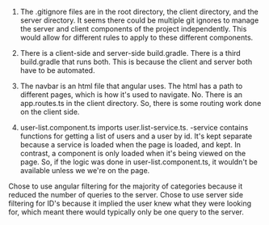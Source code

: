 1. The .gitignore files are in the root directory, the client directory, and the server directory.
It seems there could be multiple git ignores to manage the server and client components of the project independently.
This would allow for different rules to apply to these different components.

2. There is a client-side and server-side build.gradle. There is a third build.gradle that runs both. This is because the client and server both have to be automated.

3. The navbar is an html file that angular uses. The html has a path to different pages, which is how it's used to navigate.
No. There is an app.routes.ts in the client directory. So, there is some routing work done on the client side.

4. user-list.component.ts imports user.list-service.ts. -service contains functions for getting a list of users and a user by id.
It's kept separate because a service is loaded when the page is loaded, and kept. In contrast, a component is only loaded when it's being viewed on the page. So, if the logic was done in user-list.component.ts, it wouldn't be available unless we we're on the page.

Chose to use angular filtering for the majority of categories because it reduced the number of queries to the server.
Chose to use server side filtering for ID's because it implied the user knew what they were looking for, which meant there would typically only be one query to the server.
